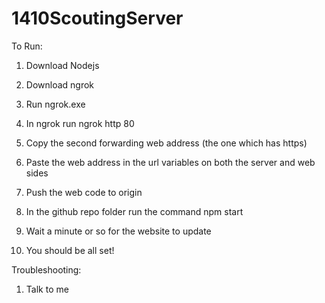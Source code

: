# 1410ScoutingServer
To Run:

1) Download Nodejs

2) Download ngrok

3) Run ngrok.exe

4) In ngrok run ngrok http 80

5) Copy the second forwarding web address (the one which has https)

6) Paste the web address in the url variables on both the server and web sides

7) Push the web code to origin

8) In the github repo folder run the command npm start

9) Wait a minute or so for the website to update

10) You should be all set!

Troubleshooting:

1) Talk to me
